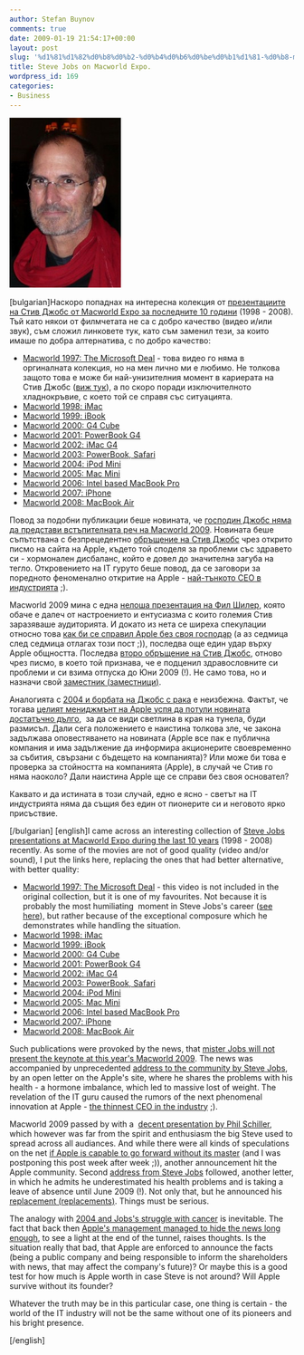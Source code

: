 ```yaml
---
author: Stefan Buynov
comments: true
date: 2009-01-19 21:54:17+00:00
layout: post
slug: '%d1%81%d1%82%d0%b8%d0%b2-%d0%b4%d0%b6%d0%be%d0%b1%d1%81-%d0%b8-macworld-expo'
title: Steve Jobs on Macworld Expo.
wordpress_id: 169
categories:
- Business
---
```


[![Steve Jobs is missing Macworld](/images/2009/01/steve_jobs_macworld-197x300.jpg)](/images/2009/01/steve_jobs_macworld.jpg)

[bulgarian]Наскоро попаднах на интересна колекция от [презентациите на Стив Джобс от Macworld Expo за последните 10 години](http://www.thestandard.com/news/2009/01/01/steve-jobs-greatest-macworld-video-hits-1998-2008) (1998 - 2008). Тъй като някои от филмчетата не са с добро качество (видео и/или звук), съм сложил линковете тук, като съм заменил тези, за които имаше по добра алтернатива, с по добро качество:
	
  * [Macworld 1997: The Microsoft Deal](http://www.youtube.com/watch?v=WxOp5mBY9IY) - това видео го няма в оргиналната колекция, но на мен лично ми е любимо. Не толкова защото това е може би най-унизителния момент в кариерата на Стив Джобс ([виж тук](/2007/11/23/divide-et-impera/)), а по скоро поради изключителното хладнокръвие, с което той се справя със ситуацията.
  * [Macworld 1998: iMac](http://www.youtube.com/watch?v=0BHPtoTctDY)
  * [Macworld 1999: iBook](http://www.youtube.com/watch?v=cdpRSj7tLiY)
  * [Macworld 2000: G4 Cube](http://www.youtube.com/watch?v=nl2vkl1A6dc)
  * [Macworld 2001: PowerBook G4](http://www.youtube.com/watch?v=bNHkrnU77m0)
  * [Macworld 2002: iMac G4](http://www.youtube.com/watch?v=06ws6M2-S3w)
  * [Macworld 2003: PowerBook, Safari](http://www.youtube.com/watch?v=Xac6NWT7EKY)
  * [Macworld 2004: iPod Mini](http://www.youtube.com/watch?v=3dxwopXL3fs)
  * [Macworld 2005: Mac Mini](http://www.youtube.com/watch?v=GJpZGeihy0s)
  * [Macworld 2006: Intel based MacBook Pro](http://www.youtube.com/watch?v=I6JWqllbhXE)
  * [Macworld 2007: iPhone](http://www.youtube.com/watch?v=PZoPdBh8KUs)
  * [Macworld 2008: MacBook Air](http://www.youtube.com/watch?v=yOKGKsdY-VI)

Повод за подобни публикации беше новината, че [господин Джобс няма да представи встъпителната реч на Macworld 2009](http://apple.slashdot.org/article.pl?sid=08/12/17/0217254&tid=3). Новината беше съпътствана с безпрецедентно [обръщение на Стив Джобс](http://www.apple.com/pr/library/2009/01/05sjletter.html) чрез открито писмо на сайта на Apple, където той споделя за проблеми със здравето си - хормонален дисбаланс, който е довел до значителна загуба на тегло. Откровението на IT гуруто беше повод, да се заговори за поредното феноменално откритие на Apple - [най-тънкото CEO в индустрията](http://xkcd.com/527/) ;).

Macworld 2009 мина с една [нелоша презентация на Фил Шилер](http://www.youtube.com/watch?v=0Br1NVEX8TA), която обаче е далеч от настроението и ентусиазма с които големия Стив заразяваше аудиторията. И докато из нета се ширеха спекулации относно това [как би се справил Apple без своя господар](http://www.slate.com/id/2208025/) (а аз седмица след седмица отлагах този пост ;)), последва още един удар върху Apple общността. Последва [второ обръщение на Стив Джобс](http://www.apple.com/pr/library/2009/01/14advisory.html), отново чрез писмо, в което той признава, че е подценил здравословните си проблеми и си взима отпуска до Юни 2009 (!). Не само това, но и назначи свой [заместник (](http://hardware.silicon.com/desktops/0,39024645,39375725,00.htm)[заместници](http://hardware.silicon.com/desktops/0,39024645,39375725,00.htm)[)](http://hardware.silicon.com/desktops/0,39024645,39375725,00.htm).

Аналогията с [2004 и борбата на Джобс с рака](http://en.wikipedia.org/wiki/Steve_Jobs#Health_concerns) е неизбежна. Фактът, че тогава [целият мениджмънт на Apple успя да потули новината достатъчно дълго](http://arstechnica.com/journals/apple.ars/2008/03/06/steve-jobss-cancer-went-unannounced-for-nine-months),  за да се види светлина в края на тунела, буди размисъл. Дали сега положението е наистина толкова зле, че закона задължава оповестяването на новината (Apple все пак е публична компания и има задължение да информира акционерите своевременно за събития, свързани с бъдещето на компанията)? Или може би това е проверка за стойността на компанията (Apple), в случай че Стив го няма наоколо? Дали наистина Apple ще се справи без своя основател?

Каквато и да истината в този случай, едно е ясно - светът на IT индустрията няма да същия без един от пионерите си и неговото ярко присъствие.

[/bulgarian]
[english]I came across an interesting collection of [Steve Jobs presentations at Macworld Expo during the last 10 years](http://www.thestandard.com/news/2009/01/01/steve-jobs-greatest-macworld-video-hits-1998-2008) (1998 - 2008) recently. As some of the movies are not of good quality (video and/or sound), I put the links here, replacing the ones that had better alternative, with better quality:
	
  * [Macworld 1997: The Microsoft Deal](http://www.youtube.com/watch?v=WxOp5mBY9IY) - this video is not included in the original collection, but it is one of my favourites. Not because it is probably the most humiliating  moment in Steve Jobs's career ([see here](/2007/11/23/divide-et-impera/)), but rather because of the exceptional composure which he demonstrates while handling the situation.
  * [Macworld 1998: iMac](http://www.youtube.com/watch?v=0BHPtoTctDY)
  * [Macworld 1999: iBook](http://www.youtube.com/watch?v=cdpRSj7tLiY)
  * [Macworld 2000: G4 Cube](http://www.youtube.com/watch?v=nl2vkl1A6dc)
  * [Macworld 2001: PowerBook G4](http://www.youtube.com/watch?v=bNHkrnU77m0)
  * [Macworld 2002: iMac G4](http://www.youtube.com/watch?v=06ws6M2-S3w)
  * [Macworld 2003: PowerBook, Safari](http://www.youtube.com/watch?v=Xac6NWT7EKY)
  * [Macworld 2004: iPod Mini](http://www.youtube.com/watch?v=3dxwopXL3fs)
  * [Macworld 2005: Mac Mini](http://www.youtube.com/watch?v=GJpZGeihy0s)
  * [Macworld 2006: Intel based MacBook Pro](http://www.youtube.com/watch?v=I6JWqllbhXE)
  * [Macworld 2007: iPhone](http://www.youtube.com/watch?v=PZoPdBh8KUs)
  * [Macworld 2008: MacBook Air](http://www.youtube.com/watch?v=yOKGKsdY-VI)

Such publications were provoked by the news, that [mister Jobs will not present the keynote at this year's Macworld 2009](http://apple.slashdot.org/article.pl?sid=08/12/17/0217254&tid=3). The news was accompanied by unprecedented [address to the community by Steve Jobs](http://www.apple.com/pr/library/2009/01/05sjletter.html), by an open letter on the Apple's site, where he shares the problems with his health - a hormone imbalance, which led to massive lost of weight. The revelation of the IT guru caused the rumors of the next phenomenal innovation at Apple - [the thinnest CEO in the industry](http://xkcd.com/527/) ;).

Macworld 2009 passed by with a  [decent presentation by Phil Schiller](http://www.youtube.com/watch?v=0Br1NVEX8TA), which however was far from the spirit and enthusiasm the big Steve used to spread across all audiances. And while there were all kinds of speculations on the net [if Apple is capable to go forward without its master](http://www.slate.com/id/2208025/) (and I was postponing this post week after week ;)), another announcement hit the Apple community. Second [address from Steve Jobs](http://www.apple.com/pr/library/2009/01/14advisory.html) followed, another letter, in which he admits he underestimated his health problems and is taking a leave of absence until June 2009 (!). Not only that, but he announced his  [replacement (replacements)](http://hardware.silicon.com/desktops/0,39024645,39375725,00.htm). Things must be serious.

The analogy with [2004 and Jobs's struggle with cancer](http://en.wikipedia.org/wiki/Steve_Jobs#Health_concerns) is inevitable. The fact that back then [Apple's management managed to hide the news long enough](http://arstechnica.com/journals/apple.ars/2008/03/06/steve-jobss-cancer-went-unannounced-for-nine-months), to see a light at the end of the tunnel, raises thoughts. Is the situation really that bad, that Apple are enforced to announce the facts (being a public company and being responsible to inform the shareholders with news, that may affect the company's future)? Or maybe this is a good test for how much is Apple worth in case Steve is not around? Will Apple survive without its founder?

Whatever the truth may be in this particular case, one thing is certain - the world of the IT industry will not be the same without one of its pioneers and his bright presence.

[/english]
